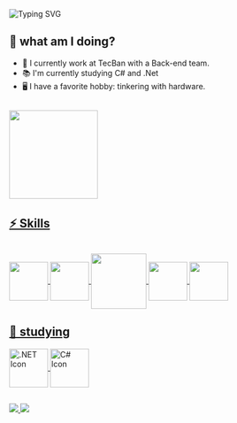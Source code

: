 <!--
**NathanMenezess/NathanMenezess** is a ✨ _special_ ✨ repository because its `README.md` (this file) appears on your GitHub profile.

Here are some ideas to get you started:

- 🔭 I’m currently working on ...
- 🌱 I’m currently learning ...
- 👯 I’m looking to collaborate on ...
- 🤔 I’m looking for help with ...
- 💬 Ask me about ...
- 📫 How to reach me: ...
- 😄 Pronouns: ...
- ⚡ Fun fact: ...
-->
<div style="display: inline_block"
<a href="https://git.io/typing-svg"><img src="https://readme-typing-svg.herokuapp.com?font=Rubik+Moonrocks&size=35&duration=4000&pause=1500&color=7C4DFF&center=true&vCenter=true&width=800&lines=Welcome!+to+the+Nathan+Menezes+code+zone" alt="Typing SVG" /></a>
</div>


## 🤔 what am I doing?
- 💼 I currently work at TecBan with a Back-end team.
- 📚 I'm currently studying C# and .Net
- 🖥️ I have a favorite hobby: tinkering with hardware.
##

<div>
    <a href="https://github.com/NathanMenezess">
    <img height="160em" src="https://github-readme-stats.vercel.app/api/top-langs/?username=NathanMenezess&layout=compact&langs_count=16&theme=dark"/>
</div>

## ⚡ Skills
<div style="display: inline_block"><br>
  <img align="center" height="70" src="https://cdn.jsdelivr.net/gh/devicons/devicon/icons/html5/html5-original.svg">
  <img align="center" height="70" src="https://cdn.jsdelivr.net/gh/devicons/devicon/icons/css3/css3-original.svg">
  <img align="center" height="100" src="https://cdn.jsdelivr.net/gh/devicons/devicon/icons/php/php-original.svg">
  <img align="center" height="70" src="https://cdn.jsdelivr.net/gh/devicons/devicon/icons/mysql/mysql-original-wordmark.svg"/>
  <img align="center" height="70" src="https://cdn.jsdelivr.net/gh/devicons/devicon/icons/javascript/javascript-original.svg" />
</div>

## 📓 studying
<div style="display: inline_block">
  <img align="center" height="70" src="https://cdn.jsdelivr.net/gh/devicons/devicon/icons/dot-net/dot-net-original.svg" alt=".NET Icon" />  
  <img align="center" height="70" src="https://cdn.jsdelivr.net/gh/devicons/devicon/icons/csharp/csharp-original.svg" alt="C# Icon" />
</div>

##

<div>
  <a href="https://www.linkedin.com/in/nathan-menezes-43a058281/"> 
      <img src="https://img.shields.io/badge/LinkedIn-0077B5?style=for-the-badge&logo=linkedin&logoColor=white"/> 
  </a>
  
  <a href = "mailto:menezesnathan61@gmail.com">
    <img src="https://img.shields.io/badge/-Gmail-%23333?style=for-the-badge&logo=gmail&logoColor=white" target="_blank">
  </a>
</div>

